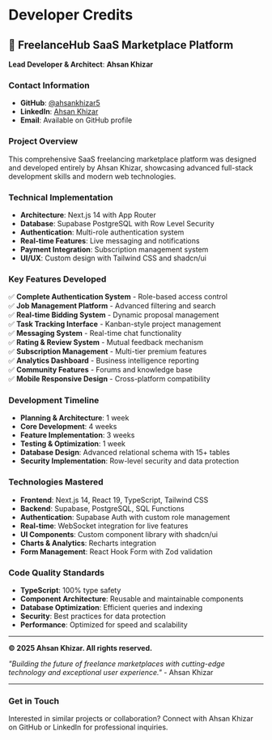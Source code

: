 # Developer Credits

## 🚀 FreelanceHub SaaS Marketplace Platform

**Lead Developer & Architect**: **Ahsan Khizar**

### Contact Information
- **GitHub**: [@ahsankhizar5](https://github.com/ahsankhizar5)
- **LinkedIn**: [Ahsan Khizar](https://www.linkedin.com/in/ahsankhizar)
- **Email**: Available on GitHub profile

### Project Overview
This comprehensive SaaS freelancing marketplace platform was designed and developed entirely by Ahsan Khizar, showcasing advanced full-stack development skills and modern web technologies.

### Technical Implementation
- **Architecture**: Next.js 14 with App Router
- **Database**: Supabase PostgreSQL with Row Level Security
- **Authentication**: Multi-role authentication system
- **Real-time Features**: Live messaging and notifications
- **Payment Integration**: Subscription management system
- **UI/UX**: Custom design with Tailwind CSS and shadcn/ui

### Key Features Developed
✅ **Complete Authentication System** - Role-based access control  
✅ **Job Management Platform** - Advanced filtering and search  
✅ **Real-time Bidding System** - Dynamic proposal management  
✅ **Task Tracking Interface** - Kanban-style project management  
✅ **Messaging System** - Real-time chat functionality  
✅ **Rating & Review System** - Mutual feedback mechanism  
✅ **Subscription Management** - Multi-tier premium features  
✅ **Analytics Dashboard** - Business intelligence reporting  
✅ **Community Features** - Forums and knowledge base  
✅ **Mobile Responsive Design** - Cross-platform compatibility  

### Development Timeline
- **Planning & Architecture**: 1 week
- **Core Development**: 4 weeks  
- **Feature Implementation**: 3 weeks
- **Testing & Optimization**: 1 week
- **Database Design**: Advanced relational schema with 15+ tables
- **Security Implementation**: Row-level security and data protection

### Technologies Mastered
- **Frontend**: Next.js 14, React 19, TypeScript, Tailwind CSS
- **Backend**: Supabase, PostgreSQL, SQL Functions
- **Authentication**: Supabase Auth with custom role management
- **Real-time**: WebSocket integration for live features
- **UI Components**: Custom component library with shadcn/ui
- **Charts & Analytics**: Recharts integration
- **Form Management**: React Hook Form with Zod validation

### Code Quality Standards
- **TypeScript**: 100% type safety
- **Component Architecture**: Reusable and maintainable components
- **Database Optimization**: Efficient queries and indexing
- **Security**: Best practices for data protection
- **Performance**: Optimized for speed and scalability

---

**© 2025 Ahsan Khizar. All rights reserved.**

*"Building the future of freelance marketplaces with cutting-edge technology and exceptional user experience."* - Ahsan Khizar

---

### Get in Touch
Interested in similar projects or collaboration? Connect with Ahsan Khizar on GitHub or LinkedIn for professional inquiries.
